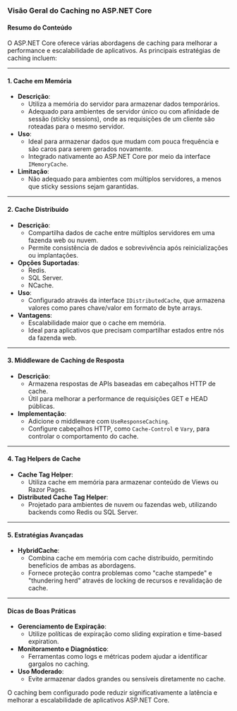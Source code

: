 ### Visão Geral do Caching no ASP.NET Core

#### Resumo do Conteúdo

O ASP.NET Core oferece várias abordagens de caching para melhorar a performance e escalabilidade de aplicativos. As principais estratégias de caching incluem:

---

#### **1. Cache em Memória**
- **Descrição**:
  - Utiliza a memória do servidor para armazenar dados temporários.
  - Adequado para ambientes de servidor único ou com afinidade de sessão (sticky sessions), onde as requisições de um cliente são roteadas para o mesmo servidor.
- **Uso**:
  - Ideal para armazenar dados que mudam com pouca frequência e são caros para serem gerados novamente.
  - Integrado nativamente ao ASP.NET Core por meio da interface `IMemoryCache`.
- **Limitação**:
  - Não adequado para ambientes com múltiplos servidores, a menos que sticky sessions sejam garantidas.

---

#### **2. Cache Distribuído**
- **Descrição**:
  - Compartilha dados de cache entre múltiplos servidores em uma fazenda web ou nuvem.
  - Permite consistência de dados e sobrevivência após reinicializações ou implantações.
- **Opções Suportadas**:
  - Redis.
  - SQL Server.
  - NCache.
- **Uso**:
  - Configurado através da interface `IDistributedCache`, que armazena valores como pares chave/valor em formato de byte arrays.
- **Vantagens**:
  - Escalabilidade maior que o cache em memória.
  - Ideal para aplicativos que precisam compartilhar estados entre nós da fazenda web.

---

#### **3. Middleware de Caching de Resposta**
- **Descrição**:
  - Armazena respostas de APIs baseadas em cabeçalhos HTTP de cache.
  - Útil para melhorar a performance de requisições GET e HEAD públicas.
- **Implementação**:
  - Adicione o middleware com `UseResponseCaching`.
  - Configure cabeçalhos HTTP, como `Cache-Control` e `Vary`, para controlar o comportamento do cache.

---

#### **4. Tag Helpers de Cache**
- **Cache Tag Helper**:
  - Utiliza cache em memória para armazenar conteúdo de Views ou Razor Pages.
- **Distributed Cache Tag Helper**:
  - Projetado para ambientes de nuvem ou fazendas web, utilizando backends como Redis ou SQL Server.

---

#### **5. Estratégias Avançadas**
- **HybridCache**:
  - Combina cache em memória com cache distribuído, permitindo benefícios de ambas as abordagens.
  - Fornece proteção contra problemas como "cache stampede" e "thundering herd" através de locking de recursos e revalidação de cache.

---

#### **Dicas de Boas Práticas**
- **Gerenciamento de Expiração**:
  - Utilize políticas de expiração como sliding expiration e time-based expiration.
- **Monitoramento e Diagnóstico**:
  - Ferramentas como logs e métricas podem ajudar a identificar gargalos no caching.
- **Uso Moderado**:
  - Evite armazenar dados grandes ou sensíveis diretamente no cache.

O caching bem configurado pode reduzir significativamente a latência e melhorar a escalabilidade de aplicativos ASP.NET Core.